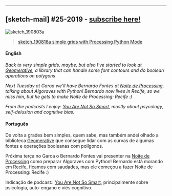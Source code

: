 ---

## [sketch-mail] #25-2019 - [subscribe here!](/sketch-mail)

![sketch_190803a](https://raw.githubusercontent.com/villares/sketch-a-day/master/2019/sketch_190818a/sketch_190818a.png)

> [sketch_190818a simple grids with Processing Python Mode](https://github.com/villares/sketch-a-day/tree/master/2019/sketch_190818a)

#### English

*Back to very simple grids, maybe, but also I've started to look at [Geomerative](http://www.ricardmarxer.com/geomerative/), a library that can handle some font contours and do boolean operations on polygons*

*Next Tuesday at Garoa we'll have Bernardo Fontes at  [Noite de Processing](https://garoa.net.br/wiki/Noite_de_Processing), talking about Algoraves with Python! Bernardo now lives in Recife, so we miss him, but he gets to make Noite de Processing: Recife :)*

*From the podcasts I enjoy: [You Are Not So Smart](https://youarenotsosmart.com/podcast/), mostly about psycology, self-delusion and cognitive bias.*


#### Português

De volta a grades bem simples, quem sabe, mas também andei olhado a biblioteca  [Geomerative](http://www.ricardmarxer.com/geomerative/) que consegue lidar com as curvas de algumas fontes e operações booleanas com polígonos.

Próxima terça no Garoa o Bernardo Fontes vai presenter na  [Noite de Processing](https://garoa.net.br/wiki/Noite_de_Processing)  como preparar Algoraves com Python! Bernardo está morando em Recife, ficamos com saudades, mas ele começou a fazer Noite de Processing: Recife :)

Indicação de podcast:: [You Are Not So Smart](https://youarenotsosmart.com/podcast/), principalmente sobre psicologia, auto-engano e viés cognitivo. 
